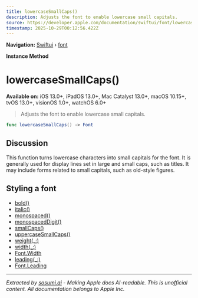 ```yaml
---
title: lowercaseSmallCaps()
description: Adjusts the font to enable lowercase small capitals.
source: https://developer.apple.com/documentation/swiftui/font/lowercasesmallcaps()
timestamp: 2025-10-29T00:12:56.422Z
---
```


**Navigation:** [Swiftui](/documentation/swiftui) › [font](/documentation/swiftui/font)

**Instance Method**

# lowercaseSmallCaps()

**Available on:** iOS 13.0+, iPadOS 13.0+, Mac Catalyst 13.0+, macOS 10.15+, tvOS 13.0+, visionOS 1.0+, watchOS 6.0+

> Adjusts the font to enable lowercase small capitals.

```swift
func lowercaseSmallCaps() -> Font
```

## Discussion

This function turns lowercase characters into small capitals for the font. It is generally used for display lines set in large and small caps, such as titles. It may include forms related to small capitals, such as old-style figures.

## Styling a font

- [bold()](/documentation/swiftui/font/bold())
- [italic()](/documentation/swiftui/font/italic())
- [monospaced()](/documentation/swiftui/font/monospaced())
- [monospacedDigit()](/documentation/swiftui/font/monospaceddigit())
- [smallCaps()](/documentation/swiftui/font/smallcaps())
- [uppercaseSmallCaps()](/documentation/swiftui/font/uppercasesmallcaps())
- [weight(_:)](/documentation/swiftui/font/weight(_:))
- [width(_:)](/documentation/swiftui/font/width(_:))
- [Font.Width](/documentation/swiftui/font/width)
- [leading(_:)](/documentation/swiftui/font/leading(_:))
- [Font.Leading](/documentation/swiftui/font/leading)

---

*Extracted by [sosumi.ai](https://sosumi.ai) - Making Apple docs AI-readable.*
*This is unofficial content. All documentation belongs to Apple Inc.*
